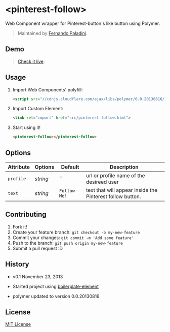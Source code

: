 # &lt;pinterest-follow&gt;

Web Component wrapper for Pinterest-button's like button using Polymer.

> Maintained by [Fernando Paladini](https://github.com/paladini).

## Demo

> [Check it live](http://gustavoisensee.github.io/pinterest-button).

## Usage

1. Import Web Components' polyfill:

	```html
	<script src="//cdnjs.cloudflare.com/ajax/libs/polymer/0.0.20130816/polymer.min.js"></script>
	```

2. Import Custom Element:

	```html
	<link rel="import" href="src/pinterest-follow.html">
	```

3. Start using it!

	```html
	<pinterest-follow></pinterest-follow>
	```

## Options

Attribute     | Options                   | Default                                                                | Description
---           | ---                       | ---                                                                    | ---
`profile`         | *string*                  | ``                                    | url or profile name of the desireed user
`text`    | *string* 	              | `Follow Me!`  | text that will appear inside the Pinterest follow button.

## Contributing

1. Fork it!
2. Create your feature branch: `git checkout -b my-new-feature`
3. Commit your changes: `git commit -m 'Add some feature'`
4. Push to the branch: `git push origin my-new-feature`
5. Submit a pull request :D

## History

* v0.1 November 23, 2013

* Started project using [boilerplate-element](https://github.com/customelements/boilerplate-element)

* polymer updated to version 0.0.20130816

## License

[MIT License](http://opensource.org/licenses/MIT)